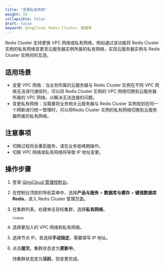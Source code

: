 ```yaml
---
title: "变更私有网络"
weight: 10
collapsible: false
draft: false
keyword: QingCloud，Redis Cluster，数据库
---
```


Redis Cluster 支持更换 VPC 网络或私有网络，例如通过该功能将 Redis Cluster 实例的私有网络变更至云服务器实例所属的私有网络，实现云服务器实例与 Redis Cluster 实例间的互连。

## 适用场景

- 变更 VPC 网络：当业务所属的云服务器与 Redis Cluster 实例在不同 VPC 网络无法进行通信时，可以将 Redis Cluster 实例的 VPC 网络切换到云服务器所属的 VPC 网络，以解决无法连接的问题。
- 变更私有网络：当需要将业务相关云服务器与 Redis Cluster 实例规划在同一个网断进行统一管理时，可以将Redis Cluster 实例的私有网络切换到云服务器所属的私有网络。

## 注意事项

- 切换过程将会重启服务，请在业务低峰期操作。
- 切换 VPC 网络或私有网络将导致 IP 地址变更。

## 操作步骤

1. 登录  [QingCloud 管理控制台](https://console.qingcloud.com/login)。

2. 在控制台顶部的导航菜单中，选择**产品与服务** > **数据库与缓存** > **键值数据库 Redis**，进入 Redis Cluster 管理页面。

3. 在集群列表，右键单击目标集群，选择**私有网络**。

   <img src="../../../_images/change_net.png" alt="变更网络" style="zoom:50%;" />

4. 选择要加入的 VPC 网络和私有网络。

5. 选择节点 IP。若选择**手动指定**，需要填写 IP 地址。

6. 点击**提交**。集群状态变为**更新中**。

   待集群状态变为**活跃**，则变更完成。

